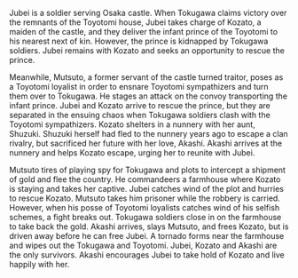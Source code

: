 <!-- Whirlwind (1964) -->

Jubei is a soldier serving Osaka castle. When Tokugawa claims victory over the remnants of the Toyotomi house, Jubei takes charge of Kozato, a maiden of the castle, and they deliver the infant prince of the Toyotomi to his nearest next of kin. However, the prince is kidnapped by Tokugawa soldiers. Jubei remains with Kozato and seeks an opportunity to rescue the prince.

Meanwhile, Mutsuto, a former servant of the castle turned traitor, poses as a Toyotomi loyalist in order to ensnare Toyotomi sympathizers and turn them over to Tokugawa. He stages an attack on the convoy transporting the infant prince. Jubei and Kozato arrive to rescue the prince, but they are separated in the ensuing chaos when Tokugawa soldiers clash with the Toyotomi sympathizers. Kozato shelters in a nunnery with her aunt, Shuzuki. Shuzuki herself had fled to the nunnery years ago to escape a clan rivalry, but sacrificed her future with her love, Akashi. Akashi arrives at the nunnery and helps Kozato escape, urging her to reunite with Jubei.

Mutsuto tires of playing spy for Tokugawa and plots to intercept a shipment of gold and flee the country. He commandeers a farmhouse where Kozato is staying and takes her captive. Jubei catches wind of the plot and hurries to rescue Kozato. Mutsuto takes him prisoner while the robbery is carried. However, when his posse of Toyotomi loyalists catches wind of his selfish schemes, a fight breaks out. Tokugawa soldiers close in on the farmhouse to take back the gold. Akashi arrives, slays Mutsuto, and frees Kozato, but is driven away before he can free Jubei. A tornado forms near the farmhouse and wipes out the Tokugawa and Toyotomi. Jubei, Kozato and Akashi are the only survivors. Akashi encourages Jubei to take hold of Kozato and live happily with her.